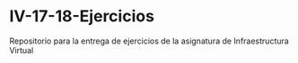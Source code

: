 # IV-17-18-Ejercicios
Repositorio para la entrega de ejercicios de la asignatura de Infraestructura Virtual
